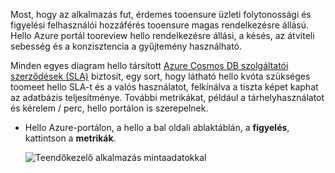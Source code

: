 Most, hogy az alkalmazás fut, érdemes tooensure üzleti folytonossági és figyelési felhasználói hozzáférés tooensure magas rendelkezésre állású. Hello Azure portál tooreview hello rendelkezésre állási, a késés, az átviteli sebesség és a konzisztencia a gyűjtemény használható. 

Minden egyes diagram hello társított [Azure Cosmos DB szolgáltatói szerződések (SLA)](https://azure.microsoft.com/support/legal/sla/documentdb/) biztosít, egy sort, hogy látható hello kvóta szükséges toomeet hello SLA-t és a valós használatot, felkínálva a tiszta képet kaphat az adatbázis teljesítménye. További metrikákat, például a tárhelyhasználatot és kérelem / perc, hello portálon is szerepelnek.

* Hello Azure-portálon, a hello a bal oldali ablaktáblán, a **figyelés**, kattintson a **metrikák**.

   ![Teendőkezelő alkalmazás mintaadatokkal](./media/cosmos-db-tutorial-review-slas/azure-cosmosdb-portal-metrics-slas.png)
